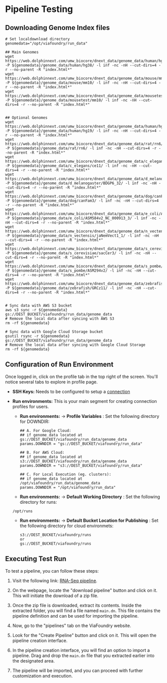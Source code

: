 # Pipeline Testing

## Downloading Genome Index files

```
# Set localdownload directory
genomedata="/opt/viafoundry/run_data"

## Main Genomes
wget https://web.dolphinnext.com/umw_biocore/dnext_data/genome_data/human/hg38/ -P ${genomedata}/genome_data/human/hg38/ -l inf -nc -nH --cut-dirs=4 -r --no-parent -R "index.html*"
wget https://web.dolphinnext.com/umw_biocore/dnext_data/genome_data/mouse/mm10/ -P ${genomedata}/genome_data/mouse/mm10/ -l inf -nc -nH --cut-dirs=4 -r --no-parent -R "index.html*"
wget https://web.dolphinnext.com/umw_biocore/dnext_data/genome_data/mousetest/mm10/ -P ${genomedata}/genome_data/mousetest/mm10/ -l inf -nc -nH --cut-dirs=4 -r --no-parent -R "index.html*"


## Optional Genomes
wget https://web.dolphinnext.com/umw_biocore/dnext_data/genome_data/human/hg19/ -P ${genomedata}/genome_data/human/hg19/ -l inf -nc -nH --cut-dirs=4 -r --no-parent -R "index.html*"
wget https://web.dolphinnext.com/umw_biocore/dnext_data/genome_data/rat/rn6/ -P ${genomedata}/genome_data/rat/rn6/ -l inf -nc -nH --cut-dirs=4 -r --no-parent -R "index.html*"
wget https://web.dolphinnext.com/umw_biocore/dnext_data/genome_data/c_elegans/ce11/ -P ${genomedata}/genome_data/c_elegans/ce11/ -l inf -nc -nH --cut-dirs=4 -r --no-parent -R "index.html*"
wget https://web.dolphinnext.com/umw_biocore/dnext_data/genome_data/d_melanogaster/BDGP6_32/ -P ${genomedata}/genome_data/d_melanogaster/BDGP6_32/ -l inf -nc -nH --cut-dirs=4 -r --no-parent -R "index.html*"
wget https://web.dolphinnext.com/umw_biocore/dnext_data/genome_data/dog/canFam3/ -P ${genomedata}/genome_data/dog/canFam3/ -l inf -nc -nH --cut-dirs=4 -r --no-parent -R "index.html*"
wget https://web.dolphinnext.com/umw_biocore/dnext_data/genome_data/e_coli/ASM584v2_NC_000913_3/ -P ${genomedata}/genome_data/e_coli/ASM584v2_NC_000913_3/ -l inf -nc -nH --cut-dirs=4 -r --no-parent -R "index.html*"
wget https://web.dolphinnext.com/umw_biocore/dnext_data/genome_data/n_vectensis/jaNemVect1_1/ -P ${genomedata}/genome_data/n_vectensis/jaNemVect1_1/ -l inf -nc -nH --cut-dirs=4 -r --no-parent -R "index.html*"
wget https://web.dolphinnext.com/umw_biocore/dnext_data/genome_data/s_cerevisiae/sacCer3/ -P ${genomedata}/genome_data/s_cerevisiae/sacCer3/ -l inf -nc -nH --cut-dirs=4 -r --no-parent -R "index.html*"
wget https://web.dolphinnext.com/umw_biocore/dnext_data/genome_data/s_pombe/ASM294v2/ -P ${genomedata}/genome_data/s_pombe/ASM294v2/ -l inf -nc -nH --cut-dirs=4 -r --no-parent -R "index.html*"
wget https://web.dolphinnext.com/umw_biocore/dnext_data/genome_data/zebrafish/GRCz11/ -P ${genomedata}/genome_data/zebrafish/GRCz11/ -l inf -nc -nH --cut-dirs=4 -r --no-parent -R "index.html*"


# Sync data with AWS S3 bucket
aws s3 sync -r ${genomedata} gs://DEST_BUCKET/viafoundry/run_data/genome_data
# Remove the local data after syncing with AWS S3
rm -rf ${genomedata}

# Sync data with Google Cloud Storage bucket
gsutil rsync -r ${genomedata} gs://DEST_BUCKET/viafoundry/run_data/genome_data
# Remove the local data after syncing with Google Cloud Storage
rm -rf ${genomedata}

```

## Configuration of Run Environment

Once logged in, click on the profile tab in the top right of the screen. You'll notice several tabs to explore in profile page.

- **SSH Keys:** Needs to be configured to setup a [connection](../profile/#ssh-keys)
- **Run environments:** This is your main segment for creating connection profiles for users.

  - **Run environments:** -> **Profile Variables** : Set the following directory for DOWNDIR:

    ```
    ## A. For Google Cloud:
    ## if genome_data located at gs://DEST_BUCKET/viafoundry/run_data/genome_data
    params.DOWNDIR = "gs://DEST_BUCKET/viafoundry/run_data"

    ## B. For AWS Cloud:
    ## if genome_data located at s3://DEST_BUCKET/viafoundry/run_data/genome_data
    params.DOWNDIR = "s3://DEST_BUCKET/viafoundry/run_data"

    ## C. For Local Execution (eg. clusters):
    ## if genome_data located at /opt/viafoundry/run_data/genome_data
    params.DOWNDIR = "/opt/viafoundry/run_data"
    ```

  - **Run environments:** -> **Default Working Directory** : Set the following directory for runs:
  ```
  /opt/runs
  ```

  - **Run environments:** -> **Default Bucket Location for Publishing** : Set the following directory for cloud environmets:
    ```
    s3://DEST_BUCKET/viafoundry/runs
    or
    gs://DEST_BUCKET/viafoundry/runs
    ```


## Executing Test Run

To test a pipeline, you can follow these steps:

1. Visit the following link: [RNA-Seq pipeline](https://www.viafoundry.com/pipeline/219).

2. On the webpage, locate the "download pipeline" button and click on it. This will initiate the download of a zip file.

3. Once the zip file is downloaded, extract its contents. Inside the extracted folder, you will find a file named `main.dn`. This file contains the pipeline definition and can be used for importing the pipeline.

4. Now, go to the "pipelines" tab on the ViaFoundry website.

5. Look for the "Create Pipeline" button and click on it. This will open the pipeline creation interface.

6. In the pipeline creation interface, you will find an option to import a pipeline. Drag and drop the `main.dn` file that you extracted earlier into the designated area.

7. The pipeline will be imported, and you can proceed with further customization and execution.

```
